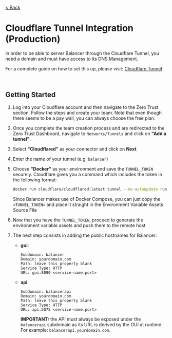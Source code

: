 [< Back](../../README.md#guides)

# Cloudflare Tunnel Integration (Production)

In order to be able to server Balancer through the Cloudflare Tunnel, you need a domain and must have access to its DNS Management.

For a complete guide on how to set this up, please visit: [Cloudflare Tunnel](https://developers.cloudflare.com/cloudflare-one/connections/connect-networks/)

<br/>

## Getting Started

1. Log into your Cloudflare account and then navigate to the Zero Trust section. Follow the steps and create your team. Note that even though there seems to be a pay wall, you can always choose the free plan.

2. Once you complete the team creation process and are redirected to the Zero Trust Dashboard, navigate to `Networks/Tunnels` and click on **"Add a tunnel"**.

3. Select **"Cloudflared"** as your connector and click on **Next**

4. Enter the name of your tunnel (e.g. `balancer`)

5. Choose **"Docker"** as your environment and save the `TUNNEL_TOKEN` securely. Cloudflare gives you a command which includes the token in the following format: 
    ```bash
    docker run cloudflare/cloudflared:latest tunnel --no-autoupdate run --token <TUNNEL_TOKEN>
    ```
    Since Balancer makes use of Docker Compose, you can just copy the `<TUNNEL_TOKEN>` and place it straight in the Environment Variable Assets Source File

6. Now that you have the `TUNNEL_TOKEN`, proceed to generate the environment variable assets and push them to the remote host

7. The next step consists in adding the public hostnames for Balancer:
    - **gui**:
      ```text
      Subdomain: balancer
      Domain: yourdomain.com
      Path: leave this property blank
      Service Type: HTTP
      URL: gui:8090 <service-name:port>
      ```
    - **api**:
      ```text
      Subdomain: balancerapi
      Domain: yourdomain.com
      Path: leave this property blank
      Service Type: HTTP
      URL: api:5075 <service-name:port>
      ```
      **IMPORTANT:** the API must always be exposed under the `balancerapi` subdomain as its URL is derived by the GUI at runtime. For example: `balancerapi.yourdomain.com`.